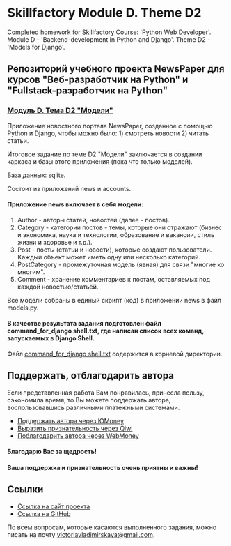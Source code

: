 # Skillfactory Module D. Theme D2

Completed homework for Skillfactory Course: 'Python Web Developer'. Module D - 'Backend-development in Python and Django'. Theme D2 - 'Models for Django'.

## Репозиторий учебного проекта NewsPaper для курсов "Веб-разработчик на Python" и "Fullstack-разработчик на Python"
### [Модуль D. Тема D2 "Модели"](https://victorinca.github.io/Skillfactory-Module-D-Theme-D2/)

Приложение новостного портала NewsPaper, созданное с помощью Python и Django, чтобы можно было: 1) смотреть новости 2) читать статьи.

Итоговое задание по теме D2 "Модели" заключается в создании каркаса и базы этого приложения (пока что только моделей).

База данных: sqlite.

Состоит из приложений news и accounts.

#### Приложение news включает в себя модели:
1) Author - авторы статей, новостей (далее - постов).
2) Category - категории постов - темы, которые они отражают (бизнес и экономика, наука и технологии, образование и вакансии, стиль жизни и здоровье и т.д.).
3) Post - посты (статьи и новости), которые создают пользователи. Каждый объект может иметь одну или несколько категорий.
4) PostCategory - промежуточная модель (явная) для связи "многие ко многим".
5) Comment - хранение комментариев к постам, оставляемых под каждой новостью/статьёй.

Все модели собраны в единый скрипт (код) в приложении news в файл models.py.

#### В качестве результата задания подготовлен файл command_for_django shell.txt, где написан список всех команд, запускаемых в Django Shell.
Файл [command_for_django shell.txt](https://github.com/Victorinca/Skillfactory-Module-D-Theme-D2/blob/main/command_for_django%20shell.txt) содержится в корневой директории.

## Поддержать, отблагодарить автора
Если представленная работа Вам понравилась, принесла пользу, сэкономила время, то Вы можете поддержать автора, воспользовавшись различными платежными системами.
- [Поддержать автора через ЮMoney](https://yoomoney.ru/to/4100117804016773)
- [Выразить признательность через Qiwi](https://qiwi.com/n/VICTORINCA)
- [Поблагодарить автора через WebMoney](https://donate.webmoney.com/w/MmKxolmn8LgqxXjZ9azFqd)
#### Благодарю Вас за щедрость!
#### Ваша поддержка и признательность очень приятны и важны!

## Ссылки

- [Ссылка на сайт проекта](https://victorinca.github.io/Skillfactory-Module-D-Theme-D2/)
- [Ссылка на GitHub](https://github.com/Victorinca/Skillfactory-Module-D-Theme-D2)
  

По всем вопросам, которые касаются выполненного задания, можно писать на почту victoriavladimirskaya@gmail.com.
